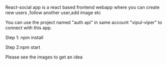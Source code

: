 React-social app is a react based frontend webapp where you can create new users ,follow another user,add image etc

You can use the project named "auth api" in same account "vipul-viper" to connect with this app.

Step 1: npm install


Step 2:npm start






Please see the images to get an idea
